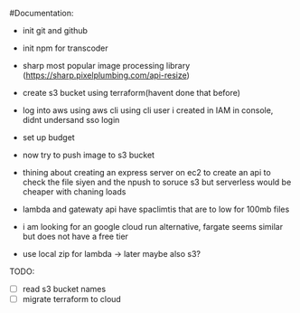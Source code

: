#Documentation:

- init git and github
- init npm for transcoder
- sharp most popular image processing library (https://sharp.pixelplumbing.com/api-resize)
- create s3 bucket using terraform(havent done that before)
- log into aws using aws cli using cli user i created in IAM in console, didnt undersand sso login
- set up budget
- now try to push image to s3 bucket
- thining about creating an express server on ec2 to create an api to check the file siyen and the npush to soruce s3 but serverless would be cheaper with chaning loads
- lambda and gatewaty api have spaclimtis that are to low for 100mb files
- i am looking for an google cloud run alternative, fargate seems similar but does not have a free tier

- use local zip for lambda -> later maybe also s3?

TODO:

- [ ] read s3 bucket names
- [ ] migrate terraform to cloud
